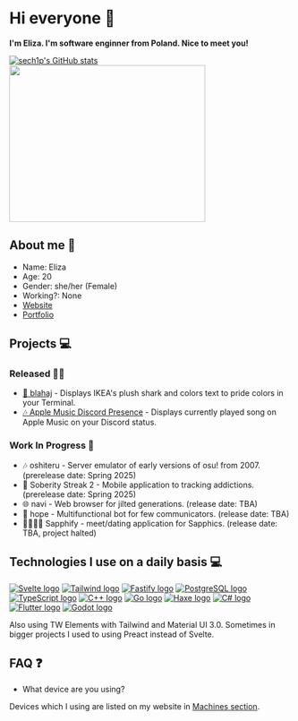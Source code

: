 # Hi everyone 👋

**I'm Eliza. I'm software enginner from Poland. Nice to meet you!**

[![sech1p's GitHub stats](https://github-readme-stats.vercel.app/api?username=sech1p)](https://github.com/anuraghazra/github-readme-stats)
<img src="https://disi-api.bennynguyen.dev/largecard/670366060872073276?&bg1=D42CCB&bg2=9C20C9&activity=true&mood=true&pronouns=she%2Fher&wantBannerImage=true" width="350" height="280">

## About me 👤
* Name: Eliza
* Age: 20
* Gender: she/her (Female)
* Working?: None
* [Website](https://sech1p.ovh)
* [Portfolio](https://sech1p.art)

## Projects 💻

### Released 👩‍💻

* [🦈 blahaj](https://github.com/sech1p/blahaj) - Displays IKEA's plush shark and colors text to pride colors in your Terminal.
* [🎶 Apple Music Discord Presence](https://github.com/sech1p/AppleMusic_Discord_RPC) - Displays currently played song on Apple Music on your Discord status.
  
### Work In Progress 📝

* 🎶 oshiteru - Server emulator of early versions of osu! from 2007. (prerelease date: Spring 2025)
* 💊 Soberity Streak 2 - Mobile application to tracking addictions. (prerelease date: Spring 2025)
* 🌐 navi - Web browser for jilted generations. (release date: TBA)
* 🤖 hope - Multifunctional bot for few communicators. (release date: TBA)
* 🏳️‍🌈🏳️‍⚧️ Sapphify - meet/dating application for Sapphics. (release date: TBA, project halted)

## Technologies I use on a daily basis 💻
[![Svelte logo](https://readme-components.vercel.app/api?component=logo&logo=svelte)](https://github.com/harish-sethuraman/readme-components)
[![Tailwind logo](https://readme-components.vercel.app/api?component=logo&logo=tailwindcss)](https://github.com/harish-sethuraman/readme-components)
[![Fastify logo](https://readme-components.vercel.app/api?component=logo&logo=fastify)](https://github.com/harish-sethuraman/readme-components)
[![PostgreSQL logo](https://readme-components.vercel.app/api?component=logo&logo=postgresql)](https://github.com/harish-sethuraman/readme-components)
[![TypeScript logo](https://readme-components.vercel.app/api?component=logo&logo=typescript)](https://github.com/harish-sethuraman/readme-components)
[![C++ logo](https://readme-components.vercel.app/api?component=logo&logo=cplusplus)](https://github.com/harish-sethuraman/readme-components)
[![Go logo](https://readme-components.vercel.app/api?component=logo&logo=go)](https://github.com/harish-sethuraman/readme-components)
[![Haxe logo](https://readme-components.vercel.app/api?component=logo&logo=haxe)](https://github.com/harish-sethuraman/readme-components)
[![C# logo](https://readme-components.vercel.app/api?component=logo&logo=csharp)](https://github.com/harish-sethuraman/readme-components)
[![Flutter logo](https://readme-components.vercel.app/api?component=logo&logo=flutter)](https://github.com/harish-sethuraman/readme-components)
[![Godot logo](https://readme-components.vercel.app/api?component=logo&logo=godotengine)](https://github.com/harish-sethuraman/readme-components)

Also using TW Elements with Tailwind and Material UI 3.0. Sometimes in bigger projects I used to using Preact instead of Svelte.

## FAQ ❓

- What device are you using?

Devices which I using are listed on my website in [Machines section](http://sech1p.ovh/machines.php).
